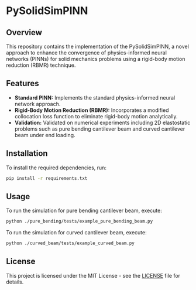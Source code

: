 # PySolidSimPINN
## Overview
This repository contains the implementation of the PySolidSimPINN, a novel approach to enhance the convergence of physics-informed neural networks (PINNs) for solid mechanics problems using a rigid-body motion reduction (RBMR) technique.

## Features
- **Standard PINN:** Implements the standard physics-informed neural network approach.
- **Rigid-Body Motion Reduction (RBMR):** Incorporates a modified collocation loss function to eliminate rigid-body motion analytically.
- **Validation:** Validated on numerical experiments including 2D elastostatic problems such as pure bending cantilever beam and curved cantilever beam under end loading.

## Installation
To install the required dependencies, run:
```bash
pip install -r requirements.txt
```

## Usage
To run the simulation for pure bending cantilever beam, execute:
```bash
python ./pure_bending/tests/example_pure_bending_beam.py
```
To run the simulation for curved cantilever beam, execute:
```bash
python ./curved_beam/tests/example_curved_beam.py
```

## License
This project is licensed under the MIT License - see the [LICENSE](LICENSE) file for details.
